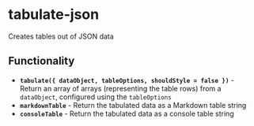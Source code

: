 # tabulate-json
Creates tables out of JSON data

## Functionality
- **`tabulate({ dataObject, tableOptions, shouldStyle = false })`** - Return an array of arrays (representing the table rows) from a `dataObject`, configured using the `tableOptions`
- **`markdownTable`** - Return the tabulated data as a Markdown table string
- **`consoleTable`** - Return the tabulated data as a console table string
